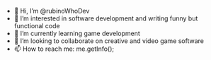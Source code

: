 - 👋 Hi, I’m @rubinoWhoDev
- 👀 I’m interested in software development and writing funny but functional code
- 🌱 I’m currently learning game development
- 💞️ I’m looking to collaborate on creative and video game software
- 📫 How to reach me: me.getInfo();

<!---
rubinoWhoDev/rubinoWhoDev is a ✨ special ✨ repository because its `README.md` (this file) appears on your GitHub profile.
You can click the Preview link to take a look at your changes.
--->
